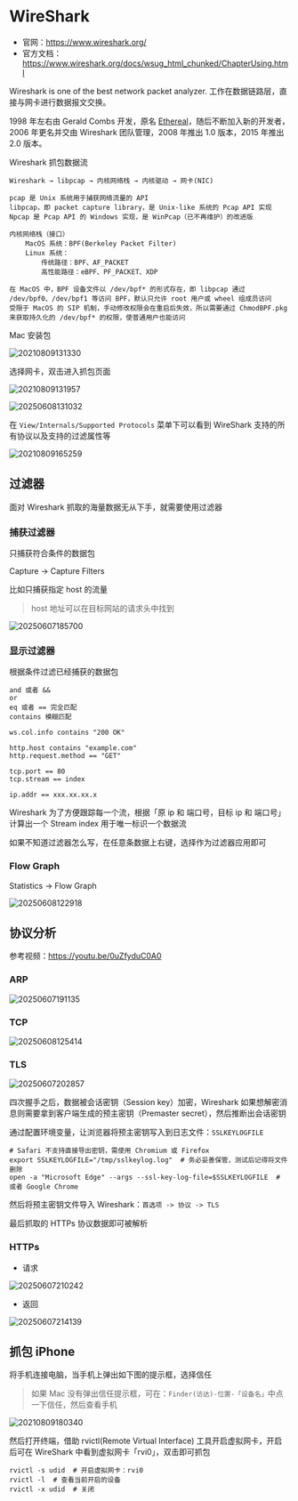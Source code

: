 # WireShark

- 官网：<https://www.wireshark.org/>
- 官方文档：<https://www.wireshark.org/docs/wsug_html_chunked/ChapterUsing.html>

Wireshark is one of the best network packet analyzer. 工作在数据链路层，直接与网卡进行数据报文交换。

1998 年左右由 Gerald Combs 开发，原名 [Ethereal](https://www.wireshark.org/docs/wsug_html_chunked/ChIntroHistory.html)，随后不断加入新的开发者，2006 年更名并交由 Wireshark 团队管理，2008 年推出 1.0 版本，2015 年推出 2.0 版本。

Wireshark 抓包数据流

```text
Wireshark → libpcap → 内核网络栈 → 内核驱动 → 网卡(NIC)

pcap 是 Unix 系统用于捕获网络流量的 API
libpcap，即 packet capture library，是 Unix-like 系统的 Pcap API 实现
Npcap 是 Pcap API 的 Windows 实现，是 WinPcap（已不再维护）的改进版

内核网络栈（接口）
    MacOS 系统：BPF(Berkeley Packet Filter)
    Linux 系统：
        传统路径：BPF、AF_PACKET
        高性能路径：eBPF、PF_PACKET、XDP

在 MacOS 中，BPF 设备文件以 /dev/bpf* 的形式存在，即 libpcap 通过 /dev/bpf0、/dev/bpf1 等访问 BPF，默认只允许 root 用户或 wheel 组成员访问
受限于 MacOS 的 SIP 机制，手动修改权限会在重启后失效，所以需要通过 ChmodBPF.pkg 来获取持久化的 /dev/bpf* 的权限，使普通用户也能访问
```

Mac 安装包

![20210809131330](https://image.zuoright.com/20210809131330.png)

选择网卡，双击进入抓包页面

![20210809131957](https://image.zuoright.com/20210809131957.png)

![20250608131032](https://image.zuoright.com/20250608131032.png)

在 `View/Internals/Supported Protocols` 菜单下可以看到 WireShark 支持的所有协议以及支持的过滤属性等

![20210809165259](https://image.zuoright.com/20210809165259.png)

## 过滤器

面对 Wireshark 抓取的海量数据无从下手，就需要使用过滤器

### 捕获过滤器

只捕获符合条件的数据包

Capture -> Capture Filters

比如只捕获指定 host 的流量

> host 地址可以在目标网站的请求头中找到

![20250607185700](https://image.zuoright.com/20250607185700.png)

### 显示过滤器

根据条件过滤已经捕获的数据包

```text
and 或者 &&
or
eq 或者 == 完全匹配
contains 模糊匹配

ws.col.info contains "200 OK"

http.host contains "example.com"
http.request.method == "GET"

tcp.port == 80
tcp.stream == index

ip.addr == xxx.xx.xx.x
```

Wireshark 为了方便跟踪每一个流，根据「原 ip 和 端口号，目标 ip 和 端口号」计算出一个 Stream index 用于唯一标识一个数据流

如果不知道过滤器怎么写，在任意条数据上右键，选择作为过滤器应用即可

### Flow Graph

Statistics -> Flow Graph

![20250608122918](https://image.zuoright.com/20250608122918.png)

## 协议分析

参考视频：<https://youtu.be/0uZfyduC0A0>

### ARP

![20250607191135](https://image.zuoright.com/20250607191135.png)

### TCP

![20250608125414](https://image.zuoright.com/20250608125414.png)

### TLS

![20250607202857](https://image.zuoright.com/20250607202857.png)

四次握手之后，数据被会话密钥（Session key）加密，Wireshark 如果想解密消息则需要拿到客户端生成的预主密钥（Premaster secret），然后推断出会话密钥

通过配置环境变量，让浏览器将预主密钥写入到日志文件：`SSLKEYLOGFILE`

```shell
# Safari 不支持直接导出密钥，需使用 Chromium 或 Firefox
export SSLKEYLOGFILE="/tmp/sslkeylog.log"  # 务必妥善保管，测试后记得将文件删除
open -a "Microsoft Edge" --args --ssl-key-log-file=$SSLKEYLOGFILE  # 或者 Google Chrome
```

然后将预主密钥文件导入 Wireshark：`首选项 -> 协议 -> TLS`

最后抓取的 HTTPs 协议数据即可被解析

### HTTPs

- 请求

![20250607210242](https://image.zuoright.com/20250607210242.png)

- 返回

![20250607214139](https://image.zuoright.com/20250607214139.png)

## 抓包 iPhone

将手机连接电脑，当手机上弹出如下图的提示框，选择信任

> 如果 Mac 没有弹出信任提示框，可在：`Finder(访达)-位置-「设备名」`中点一下信任，然后查看手机

![20210809180340](https://image.zuoright.com/20210809180340.png)

然后打开终端，借助 rvictl(Remote Virtual Interface) 工具开启虚拟网卡，开启后可在 WireShark 中看到虚拟网卡「rvi0」，双击即可抓包

```shell
rvictl -s udid  # 开启虚拟网卡：rvi0
rvictl -l  # 查看当前开启的设备
rvictl -x udid  # 关闭
```
